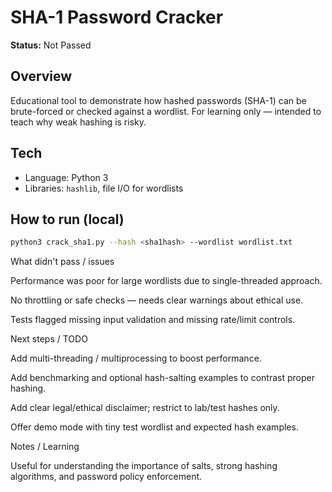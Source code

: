 

# SHA-1 Password Cracker

**Status:** Not Passed

## Overview
Educational tool to demonstrate how hashed passwords (SHA-1) can be brute-forced or checked against a wordlist. For learning only — intended to teach why weak hashing is risky.

## Tech
- Language: Python 3
- Libraries: `hashlib`, file I/O for wordlists

## How to run (local)
```bash
python3 crack_sha1.py --hash <sha1hash> --wordlist wordlist.txt
```

What didn't pass / issues

Performance was poor for large wordlists due to single-threaded approach.

No throttling or safe checks — needs clear warnings about ethical use.

Tests flagged missing input validation and missing rate/limit controls.

Next steps / TODO

Add multi-threading / multiprocessing to boost performance.

Add benchmarking and optional hash-salting examples to contrast proper hashing.

Add clear legal/ethical disclaimer; restrict to lab/test hashes only.

Offer demo mode with tiny test wordlist and expected hash examples.

Notes / Learning

Useful for understanding the importance of salts, strong hashing algorithms, and password policy enforcement.
